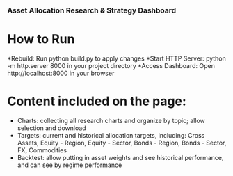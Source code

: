 ### Asset Allocation Research & Strategy Dashboard
# How to Run
*Rebuild: Run python build.py to apply changes
*Start HTTP Server: python -m http.server 8000 in your project directory
*Access Dashboard: Open http://localhost:8000 in your browser

# Content included on the page:
* Charts: collecting all research charts and organize by topic; allow selection and download
* Targets: current and historical allocation targets, including: Cross Assets, Equity - Region, Equity - Sector, Bonds - Region, Bonds - Sector, FX, Commodities
* Backtest: allow putting in asset weights and see historical performance, and can see by regime performance

